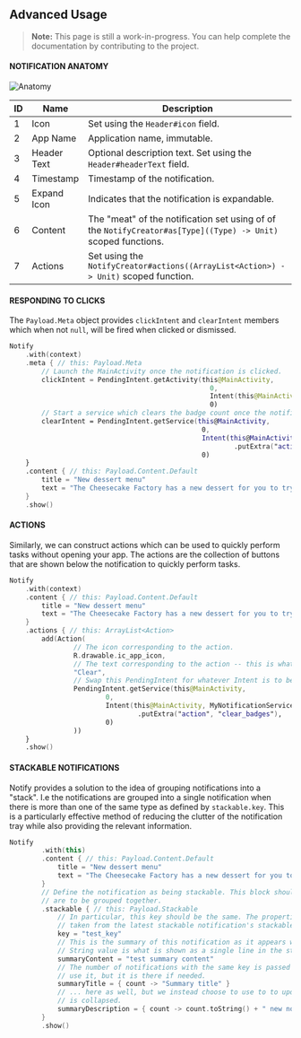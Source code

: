 ## Advanced Usage
> **Note:** This page is still a work-in-progress. You can help complete the documentation by contributing to the project.

#### NOTIFICATION ANATOMY

![Anatomy](./docs/assets/anatomy.svg)

| ID   | Name         | Description                                                                                             |
| --- | --- | --- |
| 1    | Icon         | Set using the `Header#icon` field.                                                                      |
| 2    | App Name     | Application name, immutable.                                                                            |
| 3    | Header Text  | Optional description text. Set using the `Header#headerText` field.                                     |
| 4    | Timestamp    | Timestamp of the notification.                                                                          |
| 5    | Expand Icon  | Indicates that the notification is expandable.                                                          |
| 6    | Content      | The "meat" of the notification set using of of the `NotifyCreator#as[Type]((Type) -> Unit)` scoped functions. |
| 7    | Actions      | Set using the `NotifyCreator#actions((ArrayList<Action>) -> Unit)` scoped function.                           |

#### RESPONDING TO CLICKS

The `Payload.Meta` object provides `clickIntent` and `clearIntent` members which when not `null`, will be fired when clicked or dismissed.

```Kotlin
Notify
    .with(context)
    .meta { // this: Payload.Meta
        // Launch the MainActivity once the notification is clicked.
        clickIntent = PendingIntent.getActivity(this@MainActivity,
                                                  0,
                                                  Intent(this@MainActivity, MainActivity::class.java),
                                                  0)
        // Start a service which clears the badge count once the notification is dismissed.
        clearIntent = PendingIntent.getService(this@MainActivity,
                                                0,
                                                Intent(this@MainActivity, MyNotificationService::class.java)
                                                        .putExtra("action", "clear_badges"),
                                                0)
    }
    .content { // this: Payload.Content.Default
        title = "New dessert menu"
        text = "The Cheesecake Factory has a new dessert for you to try!"
    }
    .show()
```


#### ACTIONS

Similarly, we can construct actions which can be used to quickly perform tasks without opening your app. The actions are the collection of buttons that are shown below the notification to quickly perform tasks.

```Kotlin
Notify
    .with(context)
    .content { // this: Payload.Content.Default
        title = "New dessert menu"
        text = "The Cheesecake Factory has a new dessert for you to try!"
    }
    .actions { // this: ArrayList<Action>
        add(Action(
                // The icon corresponding to the action.
                R.drawable.ic_app_icon,
                // The text corresponding to the action -- this is what shows .
                "Clear",
                // Swap this PendingIntent for whatever Intent is to be processed when the action is clicked.
                PendingIntent.getService(this@MainActivity,
                        0,
                        Intent(this@MainActivity, MyNotificationService::class.java)
                                .putExtra("action", "clear_badges"),
                        0)
                ))
    }
    .show()
```


#### STACKABLE NOTIFICATIONS

Notify provides a solution to the idea of grouping notifications into a "stack". I.e the notifications are grouped into a single notification when there is more than one of the same type as defined by `stackable.key`.
This is a particularly effective method of reducing the clutter of the notification tray while also providing the relevant information.

```Kotlin
Notify
        .with(this)
        .content { // this: Payload.Content.Default
            title = "New dessert menu"
            text = "The Cheesecake Factory has a new dessert for you to try!"
        }
        // Define the notification as being stackable. This block should be the same for all notifications which
        // are to be grouped together.
        .stackable { // this: Payload.Stackable
            // In particular, this key should be the same. The properties of this stackable notification as
            // taken from the latest stackable notification's stackable block.
            key = "test_key"
            // This is the summary of this notification as it appears when it is as part of a stacked notification. This
            // String value is what is shown as a single line in the stacked notification.
            summaryContent = "test summary content"
            // The number of notifications with the same key is passed as the 'count' argument. We happen not to
            // use it, but it is there if needed.
            summaryTitle = { count -> "Summary title" }
            // ... here as well, but we instead choose to use to to update the summary for when the notification
            // is collapsed.
            summaryDescription = { count -> count.toString() + " new notifications." }
        }
        .show()
```